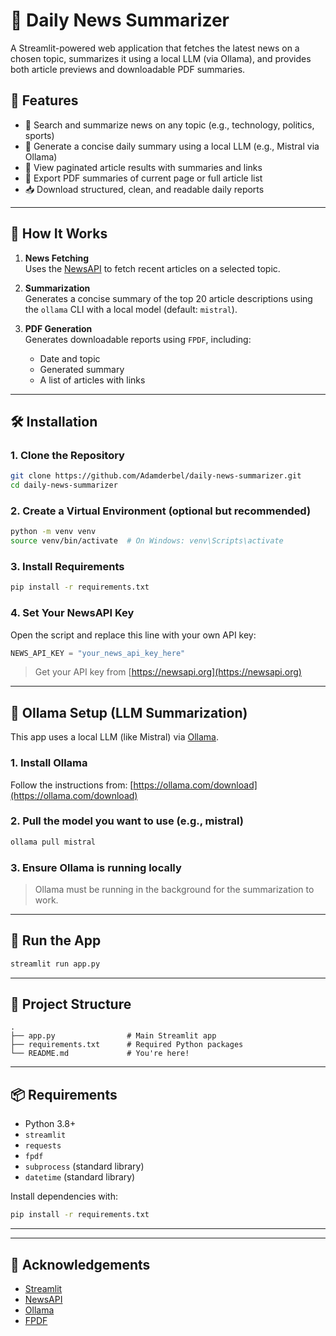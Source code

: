 # 📰 Daily News Summarizer

A Streamlit-powered web application that fetches the latest news on a chosen topic, summarizes it using a local LLM (via Ollama), and provides both article previews and downloadable PDF summaries.

## 🚀 Features

- 🔎 Search and summarize news on any topic (e.g., technology, politics, sports)
- 🤖 Generate a concise daily summary using a local LLM (e.g., Mistral via Ollama)
- 📄 View paginated article results with summaries and links
- 💾 Export PDF summaries of current page or full article list
- 📥 Download structured, clean, and readable daily reports



---

## 🧠 How It Works

1. **News Fetching**  
   Uses the [NewsAPI](https://newsapi.org/) to fetch recent articles on a selected topic.

2. **Summarization**  
   Generates a concise summary of the top 20 article descriptions using the `ollama` CLI with a local model (default: `mistral`).

3. **PDF Generation**  
   Generates downloadable reports using `FPDF`, including:
   - Date and topic
   - Generated summary
   - A list of articles with links

---

## 🛠️ Installation

### 1. Clone the Repository

```bash
git clone https://github.com/Adamderbel/daily-news-summarizer.git
cd daily-news-summarizer
```

### 2. Create a Virtual Environment (optional but recommended)

```bash
python -m venv venv
source venv/bin/activate  # On Windows: venv\Scripts\activate
```

### 3. Install Requirements

```bash
pip install -r requirements.txt
```

### 4. Set Your NewsAPI Key

Open the script and replace this line with your own API key:

```python
NEWS_API_KEY = "your_news_api_key_here"
```

> Get your API key from [https://newsapi.org](https://newsapi.org)

---

## 🤖 Ollama Setup (LLM Summarization)

This app uses a local LLM (like Mistral) via [Ollama](https://ollama.com/).

### 1. Install Ollama

Follow the instructions from: [https://ollama.com/download](https://ollama.com/download)

### 2. Pull the model you want to use (e.g., mistral)

```bash
ollama pull mistral
```

### 3. Ensure Ollama is running locally

> Ollama must be running in the background for the summarization to work.

---

## 🧪 Run the App

```bash
streamlit run app.py
```

---

## 📂 Project Structure

```
.
├── app.py                # Main Streamlit app
├── requirements.txt      # Required Python packages
└── README.md             # You're here!
```

---

## 📦 Requirements

* Python 3.8+
* `streamlit`
* `requests`
* `fpdf`
* `subprocess` (standard library)
* `datetime` (standard library)

Install dependencies with:

```bash
pip install -r requirements.txt
```

---



---


## 🙌 Acknowledgements

* [Streamlit](https://streamlit.io)
* [NewsAPI](https://newsapi.org)
* [Ollama](https://ollama.com)
* [FPDF](https://pyfpdf.readthedocs.io/)